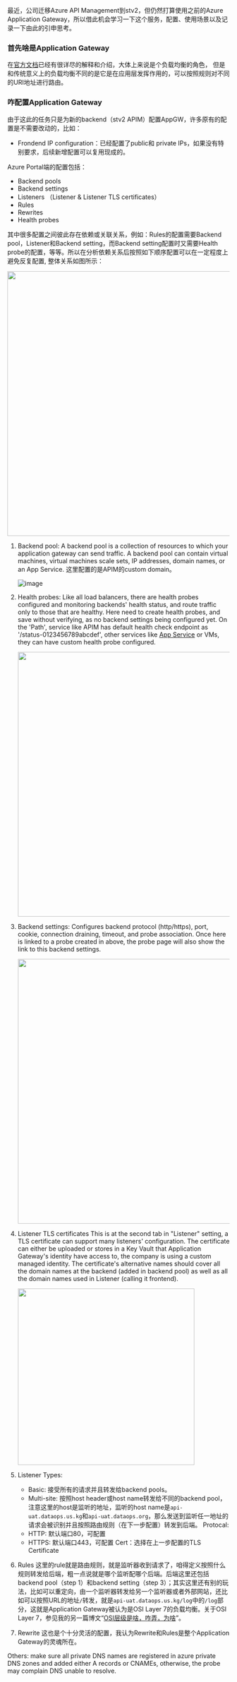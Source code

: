 最近，公司迁移Azure API Management到stv2，但仍然打算使用之前的Azure Application Gateway，所以借此机会学习一下这个服务，配置、使用场景以及记录一下由此的引申思考。

### 首先啥是Application Gateway
在[官方文档](https://learn.microsoft.com/en-us/azure/application-gateway/overview)已经有很详尽的解释和介绍，大体上来说是个负载均衡的角色， 但是和传统意义上的负载均衡不同的是它是在应用层发挥作用的，可以按照规则对不同的URI地址进行路由。

### 咋配置Application Gateway
由于这此的任务只是为新的backend（stv2 APIM）配置AppGW，许多原有的配置是不需要改动的，比如：

- Frondend IP configuration：已经配置了public和 private IPs，如果没有特别要求，后续新增配置可以复用现成的。

Azure Portal端的配置包括：

- Backend pools
- Backend settings
- Listeners （Listener & Listener TLS certificates）
- Rules
- Rewrites
- Health probes

其中很多配置之间彼此存在依赖或关联关系，例如：Rules的配置需要Backend pool，Listener和Backend setting，而Backend setting配置时又需要Health probe的配置，等等。所以在分析依赖关系后按照如下顺序配置可以在一定程度上避免反复配置, 整体关系如图所示：

<img src="https://github.com/user-attachments/assets/f79b751d-7684-4353-8c45-606dfccb7a2c" height="600">

1. Backend pool:
    A backend pool is a collection of resources to which your application gateway can send traffic. A backend pool can contain virtual machines, virtual machines scale sets, IP addresses, domain names, or an App Service. 这里配置的是APIM的custom domain。

    ![image](https://github.com/user-attachments/assets/aad451e3-910e-47a8-8e3f-cbeb8349710f)

2. Health probes:
   Like all load balancers, there are health probes configured and monitoring backends' health status, and route traffic only to those that are healthy. Here need to create health probes, and save without verifying, as no backend settings being configured yet.
   On the 'Path', service like APIM has default health check endpoint as '/status-0123456789abcdef', other services like [App Service](https://learn.microsoft.com/en-us/azure/app-service/monitor-instances-health-check?tabs=python) or VMs, they can have custom health probe configured.
 
   <img src="https://github.com/user-attachments/assets/1acf904c-068e-4bf5-b8ae-eefb27acd0d0" height="600">

3. Backend settings:
    Configures backend protocol (http/https), port, cookie, connection draining, timeout, and probe association. Once here is linked to a probe created in above, the probe page will also show the link to this backend settings.

    <img src="https://github.com/user-attachments/assets/b2768e1e-34d1-4799-9c4b-940bb54cad61" height="600">

4. Listener TLS certificates
    This is at the second tab in "Listener" setting, a TLS certificate can support many listeners' configuration. The certificate can either be uploaded or stores in a Key Vault that Application Gateway's identity have access to, the company is using a custom managed identity. The certificate's alternative names should cover all the domain names at the backend (added in backend pool) as well as all the domain names used in Listener (calling it frontend).

    <img src="https://github.com/user-attachments/assets/624f7e55-57a5-4e8f-b28e-d50674b315da" height="400">

5. Listener
    Types:
    * Basic: 接受所有的请求并且转发给backend pools。
    * Multi-site: 按照host header或host name转发给不同的backend pool，注意这里的host是监听的地址，监听的host name是`api-uat.dataops.us.kg`和`api-uat.dataops.org`，那么发送到监听任一地址的请求会被识别并且按照路由规则（在下一步配置）转发到后端。
    Protocal:
    * HTTP: 默认端口80，可配置
    * HTTPS: 默认端口443，可配置
    Cert：选择在上一步配置的TLS Certificate
6. Rules
    这里的rule就是路由规则，就是监听器收到请求了，咱得定义按照什么规则转发给后端，粗一点说就是哪个监听配哪个后端。后端这里还包括backend pool（step 1）和backend setting（step 3）；其实这里还有别的玩法，比如可以重定向，由一个监听器转发给另一个监听器或者外部网站，还比如可以按照URL的地址`/`转发，就是`api-uat.dataops.us.kg/log`中的`/log`部分，这就是Application Gateway被认为是OSI Layer 7的负载均衡。关于OSI Layer 7，参见我的另一篇博文“[OSI层级是啥，咋弄，为啥](https://github.com/aiden-liu/aiden-liu.github.io/issues/7)”。
7. Rewrite
    这也是个十分灵活的配置，我认为Rewrite和Rules是整个Application Gateway的灵魂所在。

Others: make sure all private DNS names are registered in azure private DNS zones and added either A records or CNAMEs, otherwise, the probe may complain DNS unable to resolve.
